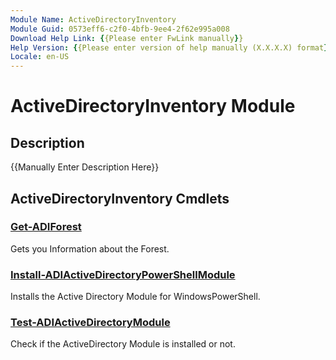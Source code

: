 ```yaml
---
Module Name: ActiveDirectoryInventory
Module Guid: 0573eff6-c2f0-4bfb-9ee4-2f62e995a008
Download Help Link: {{Please enter FwLink manually}}
Help Version: {{Please enter version of help manually (X.X.X.X) format}}
Locale: en-US
---
```


# ActiveDirectoryInventory Module
## Description
{{Manually Enter Description Here}}

## ActiveDirectoryInventory Cmdlets
### [Get-ADIForest](Get-ADIForest.md)
Gets you Information about the Forest.

### [Install-ADIActiveDirectoryPowerShellModule](Install-ADIActiveDirectoryPowerShellModule.md)
Installs the Active Directory Module for WindowsPowerShell.

### [Test-ADIActiveDirectoryModule](Test-ADIActiveDirectoryModule.md)
Check if the ActiveDirectory Module is installed or not.

